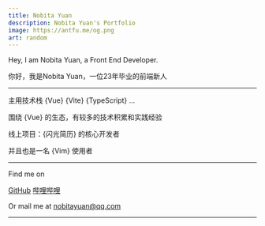 ```yaml
---
title: Nobita Yuan
description: Nobita Yuan's Portfolio
image: https://antfu.me/og.png
art: random
---
```


Hey, I am Nobita Yuan, a Front End Developer.

你好，我是Nobita Yuan，一位23年毕业的前端新人

---

主用技术栈 {Vue} {Vite} {TypeScript} ...

围绕 {Vue} 的生态，有较多的技术积累和实践经验

线上项目：{闪光简历} 的核心开发者

并且也是一名 {Vim} 使用者

<!-- {Vue} {Vite} {Node.js} {TailwindCSS}
{TypeScript} lover Working at {NuxtLabs}<br>
Creator of {Vitest} {Slidev} {VueUse} {UnoCSS} {Elk} {Type Challenges}<br>
Core team of {Vue} {Nuxt} {Vite}<br>
Maintaining {Shiki} {Twoslash} {ESLint Stylistic} -->

<!-- Dreaming up ideas and making them come true is where my passion lies. You can find my [full projects list here](/projects). I also do some generative-art, compform, interactivity experiments on [100.antfu.me](https://100.antfu.me/).

I give [talks](/talks) and write [blog posts](/posts) about open source, coding, tutorials, etc. Occasionally, I also do some coding live streams on [YouTube](https://www.youtube.com/anthonyfu7) and [哔哩哔哩](https://space.bilibili.com/668380).

Outside of programming, I enjoy doing photography and traveling. Some of my photos can be found on [Instagram](https://www.instagram.com/antfu7). Right now I live in Paris. If you are around, feel free to reach me out, we could have some coffee or work together. -->

---

Find me on

<p flex="~ gap-2 wrap" class="mt--2!">
  <a href="https://github.com/NobitaYuan" target="_blank"><span op75 i-simple-icons-github /> GitHub</a>
  <a href="https://space.bilibili.com/19217489" target="_blank"><span op75 i-simple-icons-bilibili /> 哔哩哔哩</a>

</p>

Or mail me at <a title="mailto" target="_blank" href="mailto:nobitayuan@qq.com">nobitayuan@qq.com</a>

---
